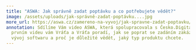 ```yaml
---
title: "ASWA: Jak správně zadat poptávku a co potřebujete vědět?"
image: /assets/uploads/jak-správně-zadat-poptávku....jpg
more_url: https://aswa.cz/zamereno-na-vyvoj/jak-spravne-zadat-poptavku/
annotation: Sdílíme Vám video ASWA, která spolupracovala s Česko.Digital. V
  prvním videu vám Vráťa a Vráťa poradí, jak se poprat se zadáním zakázky na
  vývoj softwaru a proč je důležité vědět, jaký typ produktu chcete.
---
```


